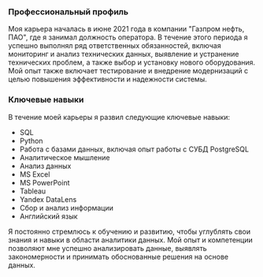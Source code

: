 <h3>Профессиональный профиль</h3>

<p>Моя карьера началась в июне 2021 года в компании "Газпром нефть, ПАО", где я занимал должность оператора. В течение этого периода я успешно выполнял ряд ответственных обязанностей, включая мониторинг и анализ технических данных, выявление и устранение технических проблем, а также выбор и установку нового оборудования. Мой опыт также включает тестирование и внедрение модернизаций с целью повышения эффективности и надежности системы.</p>

<h3>Ключевые навыки</h3>
<p>В течение моей карьеры я развил следующие ключевые навыки:</p>
<ul>
  <li>SQL</li>
  <li>Python</li>
  <li>Работа с базами данных, включая опыт работы с СУБД PostgreSQL</li>
  <li>Аналитическое мышление</li>
  <li>Анализ данных</li>
  <li>MS Excel</li>
  <li>MS PowerPoint</li>
  <li>Tableau</li>
  <li>Yandex DataLens</li>
  <li>Сбор и анализ информации</li>
  <li>Английский язык</li>
</ul>
<p>Я постоянно стремлюсь к обучению и развитию, чтобы углублять свои знания и навыки в области аналитики данных. Мой опыт и компетенции позволяют мне успешно анализировать данные, выявлять закономерности и принимать обоснованные решения на основе данных.</p>
